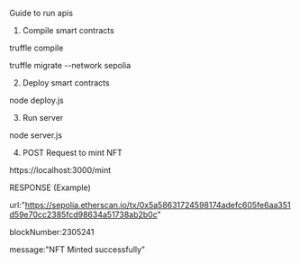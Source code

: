 Guide to run apis
1. Compile smart contracts

truffle compile

truffle migrate --network sepolia

2. Deploy smart contracts

node deploy.js

3. Run server

node server.js

4. POST Request to mint NFT

https://localhost:3000/mint

RESPONSE (Example) 

url:"https://sepolia.etherscan.io/tx/0x5a58631724598174adefc605fe6aa351d59e70cc2385fcd98634a51738ab2b0c"

blockNumber:2305241

message:"NFT Minted successfully"
